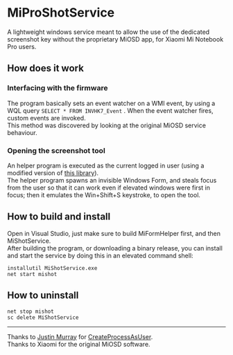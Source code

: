 # MiProShotService

A lightweight windows service meant to allow the use of the dedicated screenshot key without the proprietary MiOSD app, for Xiaomi Mi Notebook Pro users.

## How does it work

### Interfacing with the firmware

The program basically sets an event watcher on a WMI event, by using a WQL query `SELECT * FROM INVHK7_Event` .
When the event watcher fires, custom events are invoked. <br>
This method was discovered by looking at the original MiOSD service behaviour.

### Opening the screenshot tool

An helper program is executed as the current logged in user (using a modified version of [this library](https://github.com/murrayju/CreateProcessAsUser)). <br>
The helper program spawns an invisible Windows Form, and steals focus from the user so that it can work even if elevated windows were first in focus; then it emulates the Win+Shift+S keystroke, to open the tool.

## How to build and install

Open in Visual Studio, just make sure to build MiFormHelper first, and then MiShotService. <br>
After building the program, or downloading a binary release, you can install and start the service by doing this in an elevated command shell:

```
installutil MiShotService.exe
net start mishot
```

## How to uninstall

```
net stop mishot
sc delete MiShotService
```

<hr>

Thanks to [Justin Murray](https://github.com/murrayju) for [CreateProcessAsUser](https://github.com/murrayju/CreateProcessAsUser). <br>
Thanks to Xiaomi for the original MiOSD software.
